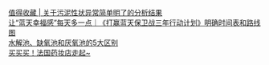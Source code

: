   
[值得收藏 | 关于污泥性状异常简单明了的分析结果](http://www.dianyue.me/archives/580/dc7by92185l91em0/)  
[让“蓝天幸福感”每天多一点｜《打赢蓝天保卫战三年行动计划》明确时间表和路线图](http://www.dianyue.me/archives/558/9qqgw94p6csxsz4b/)  
[水解池、缺氧池和厌氧池的5大区别](http://www.dianyue.me/archives/563/bk0mtl8vu8emzr9q/)  
[买买买！法国药妆店走起~](http://www.dianyue.me/archives/953/9v08o5fkjbhol3ys/)